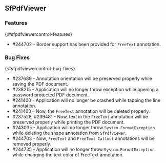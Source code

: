 ## SfPdfViewer

### Features
{:#sfpdfviewercontrol-features}

* \#244702 - Border support has been provided for `FreeText` annotation. 

### Bug Fixes
{:#sfpdfviewercontrol-bug-fixes} 

* \#237689 - Annotation orientation will be preserved properly while saving the PDF document.
* \#238215 - Application will no longer throw exception while opening a password protected PDF document.
* \#241400 - Application will no longer be crashed while tapping the line annotation.
* \#241400 – Now, the `FreeText` annotation will be deleted properly. 
* \#237528, \#239481 - Now, text in the `FreeText` annotation will be preserved properly while printing the PDF document.
* \#243035 - Application will no longer throw `System.FormatException` while deleting the shape annotation from `SfPdfViewer`.
* \#244703 - Now, `FreeText` and `FreeText Callout` annotations will be removed properly.
* \#244735 - Application will no longer throw `System.FormatException` while changing the text color of FreeText annotation.
